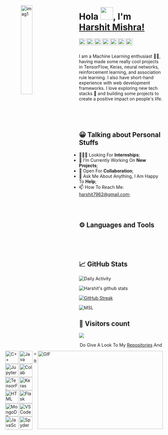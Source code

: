 <img src="https://i.imgur.com/m5IOBjW.png" alt="imag1" style="width:27%; margin:50px;" align="left">
&nbsp

# Hola <img src="https://media.tenor.com/images/30169e4a670daf12443df7d2dd140176/tenor.gif" width="40px"/>, I'm [Harshit Mishra!](https://harshit7962.github.io/shaandaar_harshit/) 
<a href="https://www.linkedin.com/in/harshit-mishra-509b4918b/">
  <img align="left" alt="Harshit's LinkdeIN" width="22px" src="https://cdn.jsdelivr.net/npm/simple-icons@v3/icons/linkedin.svg" />
</a>
<a href="https://www.instagram.com/shaandaar_harshit/">
  <img align="left" alt="Harshit's Instagram" width="22px" src="https://cdn.jsdelivr.net/npm/simple-icons@v3/icons/instagram.svg" />
</a>
<a href="https://twitter.com/great_harshit">
  <img align="left" alt="Harshit's Twitter" width="22px" src="https://cdn.jsdelivr.net/npm/simple-icons@3.13.0/icons/twitter.svg" />
</a>
<a href="mailto:harshit7962@gmail.com">
  <img align="left" alt="Mail Harshit" width="22px" src="https://cdn.jsdelivr.net/npm/simple-icons@3.1.0/icons/gmail.svg" />
</a>
<a href="https://leetcode.com/harshit7962/">
  <img align="left" alt="Harshit's Leetcode" width="22px" src="https://cdn.jsdelivr.net/npm/simple-icons@3.1.0/icons/leetcode.svg" />
</a>
<a href="https://www.hackerrank.com/harshit7962">
  <img align="left" alt="Harshit's Hackerrank" width="22px" src="https://cdn.jsdelivr.net/npm/simple-icons@3.1.0/icons/hackerrank.svg" />
</a>
<a href="https://harshit7962.github.io/shaandaar_harshit/">
  <img align="left" alt="Harshit's Sourcerer" width="22px" src="https://cdn4.iconfinder.com/data/icons/contact-us-19/48/15-512.png"  />
</a>
<br>
<br>

I am a Machine Learning enthusiast 👨‍💻, having made some really cool projects in TensorFlow, Keras, neural networks, reinforcement learning, and association rule learning. I also have short-hand experience with web development frameworks. I love exploring new tech stacks 🚀 and building some projects to create a positive impact on people's life.
<br/>
<br/>

<br/>
<br/>
<img align="right" alt="GIF" src="https://cdn.dribbble.com/users/626327/screenshots/2618501/400.gif" width="400px" height="250px"/>


## 😀 Talking about Personal Stuffs

- 👨🏽‍💻 Looking For **Internships**;
- 🌱 I’m Currently Working On **New Projects**; 
- 👯 Open For **Collaboration**;
- 💬 Ask Me About Anything, I Am Happy To **Help**;
- 📫 How To Reach Me: harshit7962@gmail.com;

<br>
<br>

## ⚙️ Languages and Tools  
<a href="https://www.cplusplus.com/" target="_blank"><img align="left" alt="C++" height ="42px" src="https://upload.wikimedia.org/wikipedia/commons/thumb/1/18/ISO_C%2B%2B_Logo.svg/1822px-ISO_C%2B%2B_Logo.svg.png"></a>
<a href="https://www.java.com/en/" target="_blank"><img align="left" alt="Java" height ="42px" src="https://cdn.worldvectorlogo.com/logos/java.svg"></a>
<a href="https://jupyter.org/" target="_blank"><img align="left" alt="Jupyter" height ="42px" src="https://upload.wikimedia.org/wikipedia/commons/thumb/3/38/Jupyter_logo.svg/883px-Jupyter_logo.svg.png"></a>
<a href="https://colab.research.google.com/" target="_blank"><img align="left" alt="Colab" height ="42px" src="https://colab.research.google.com/img/colab_favicon_256px.png"></a>
<a href="https://www.tensorflow.org/" target="_blank"><img align="left" alt="TensorFlow" height ="42px" src="https://upload.wikimedia.org/wikipedia/commons/thumb/2/2d/Tensorflow_logo.svg/1200px-Tensorflow_logo.svg.png"></a>
<a href="https://keras.io/" target="_blank"><img align="left" alt="Keras" height ="42px" src="https://upload.wikimedia.org/wikipedia/commons/thumb/a/ae/Keras_logo.svg/1200px-Keras_logo.svg.png"></a>
<a href="https://www.w3schools.com/html/" target="_blank"><img align="left" alt="HTML" height ="42px" src="https://www.w3.org/html/logo/downloads/HTML5_Logo_256.png"></a>
<a href="https://flask.palletsprojects.com/en/2.1.x/" target="_blank"><img align="left" alt="Flask" height ="42px" src="https://seeklogo.com/images/F/flask-logo-44C507ABB7-seeklogo.com.png"></a>
<a href="https://www.mongodb.com/" target="_blank"><img align="left" alt="MongoDB" height ="42px" src="https://www.pngkit.com/png/detail/225-2254691_9kib-354x415-unnamed-mongodb-logo-svg.png"></a>
<a href="https://code.visualstudio.com/" target="_blank"><img align="left" alt="VSCode" height ="42px" src="https://upload.wikimedia.org/wikipedia/commons/thumb/9/9a/Visual_Studio_Code_1.35_icon.svg/2048px-Visual_Studio_Code_1.35_icon.svg.png"></a>
<a href="https://developer.mozilla.org/en-US/docs/Web/JavaScript" target="_blank"> <img align="left" alt="JavaScript" height ="42px" src="https://upload.wikimedia.org/wikipedia/commons/6/6a/JavaScript-logo.png"> </a>
<a href="https://www.spyder-ide.org/" target="_blank"> <img align="left" alt="Spyder" height ="42px" src="https://www.vhv.rs/dpng/d/208-2081256_python-logo-png-spyder-logo-spyder-python-icon.png"></a>

<br>
<br>
<br>

## 📈 GitHub Stats
![Daily Activity](https://activity-graph.herokuapp.com/graph?username=harshit7962&bg_color=000000&color=fff&line=0194dd&point=5194f0&area=true)

![Harshit's github stats](https://github-readme-stats.vercel.app/api?username=harshit7962&&show_icons=true&hide_border=false&title_color=ffffff&text_color=daf7dc&icon_color=bb2acf&bg_color=191919)

[![GitHub Streak](https://github-readme-streak-stats.herokuapp.com/?user=harshit7962&theme=dark)](https://git.io/streak-stats)

![MSL](https://github-readme-stats.vercel.app/api/top-langs/?username=harshit7962&layout=compact&hide_border=false&title_color=ffffff&text_color=daf7dc&icon_color=bb2acf&bg_color=191919)

## 👀 Visitors count
<img src="https://profile-counter.glitch.me/harshit7962/count.svg" />
  
<br>

<p align="center">Do Give A Look To My <a href="https://github.com/harshit7962?tab=repositories" target="_blank">Repositories</a> And ⭐ It </p>
